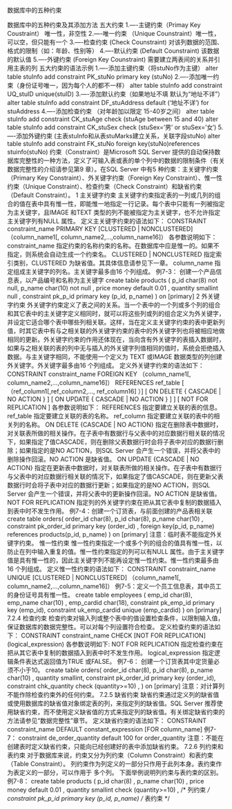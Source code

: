 数据库中的五种约束
 
数据库中的五种约束及其添加方法
五大约束
1.—-主键约束（Primay Key Coustraint） 唯一性，非空性
 2.—-唯一约束 （Unique Counstraint）唯一性，可以空，但只能有一个
 3.—-检查约束 (Check Counstraint) 对该列数据的范围、格式的限制（如：年龄、性别等）
 4.—-默认约束 (Default Counstraint) 该数据的默认值
 5.—-外键约束 (Foreign Key Counstraint) 需要建立两表间的关系并引用主表的列
五大约束的语法示例
 1.—-添加主键约束（将stuNo作为主键）
 alter table stuInfo
 add constraint PK_stuNo primary key (stuNo)
 2.—-添加唯一约束（身份证号唯一，因为每个人的都不一样）
 alter table stuInfo
 add constraint UQ_stuID unique(stuID)
 3.—-添加默认约束（如果地址不填 默认为“地址不详”）
 alter table stuInfo
 add constraint DF_stuAddress default (‘地址不详’) for stuAddress
 4.—-添加检查约束 （对年龄加以限定 15-40岁之间）
 alter table stuInfo
 add constraint CK_stuAge check (stuAge between 15 and 40)
alter table stuInfo
 add constraint CK_stuSex check (stuSex=’男’ or stuSex=’女′)
5.—-添加外键约束 (主表stuInfo和从表stuMarks建立关系，关联字段stuNo)
alter table stuInfo
 add constraint FK_stuNo foreign key(stuNo)references stuinfo(stuNo)
 约束（Constraint）是Microsoft SQL Server 提供的自动保持数据库完整性的一种方法，定义了可输入表或表的单个列中的数据的限制条件（有关数据完整性的介绍请参见第9 章）。在SQL Server 中有5 种约束：主关键字约束（Primary Key Constraint）、外关键字约束（Foreign Key Constraint）、惟一性约束（Unique Constraint）、检查约束（Check Constraint）和缺省约束（Default Constraint）。
1 主关键字约束
 主关键字约束指定表的一列或几列的组合的值在表中具有惟一性，即能惟一地指定一行记录。每个表中只能有一列被指定为主关键字，且IMAGE 和TEXT 类型的列不能被指定为主关键字，也不允许指定主关键字列有NULL 属性。
 定义主关键字约束的语法如下：
 CONSTRAINT constraint_name
 PRIMARY KEY [CLUSTERED | NONCLUSTERED]
 （column_name1[, column_name2,…,column_name16]）
 各参数说明如下：
 constraint_name
 指定约束的名称约束的名称。在数据库中应是惟一的。如果不指定，则系统会自动生成一个约束名。
 CLUSTERED | NONCLUSTERED
 指定索引类别，CLUSTERED 为缺省值。其具体信息请参见下一章。
 column_name
 指定组成主关键字的列名。主关键字最多由16 个列组成。
例7-3： 创建一个产品信息表，以产品编号和名称为主关键字
 create table products (
 p_id char(8) not null,
 p_name char(10) not null ,
 price money default 0.01 ,
 quantity smallint null ,
 constraint pk_p_id primary key (p_id, p_name)
 ) on [primary]
2 外关键字约束
 外关键字约束定义了表之间的关系。当一个表中的一个列或多个列的组合和其它表中的主关键字定义相同时，就可以将这些列或列的组合定义为外关键字，并设定它适合哪个表中哪些列相关联。这样，当在定义主关键字约束的表中更新列值，时其它表中有与之相关联的外关键字约束的表中的外关键字列也将被相应地做相同的更新。外关键字约束的作用还体现在，当向含有外关键字的表插入数据时，如果与之相关联的表的列中无与插入的外关键字列值相同的值时，系统会拒绝插入数据。与主关键字相同，不能使用一个定义为 TEXT 或IMAGE 数据类型的列创建外关键字。外关键字最多由16 个列组成。
 定义外关键字约束的语法如下：
 CONSTRAINT constraint_name
 FOREIGN KEY （column_name1[, column_name2,…,column_name16]）
 REFERENCES ref_table [ （ref_column1[,ref_column2,…, ref_column16] ）]
 [ ON DELETE { CASCADE | NO ACTION } ]
 [ ON UPDATE { CASCADE | NO ACTION } ] ]
 [ NOT FOR REPLICATION ]
 各参数说明如下：
REFERENCES
 指定要建立关联的表的信息。
 ref_table
 指定要建立关联的表的名称。
 ref_column
 指定要建立关联的表中的相关列的名称。
 ON DELETE {CASCADE | NO ACTION}
 指定在删除表中数据时，对关联表所做的相关操作。在子表中有数据行与父表中的对应数据行相关联的情况下，如果指定了值CASCADE，则在删除父表数据行时会将子表中对应的数据行删除；如果指定的是NO ACTION，则SQL Server 会产生一个错误，并将父表中的删除操作回滚。NO ACTION 是缺省值。
 ON UPDATE {CASCADE | NO ACTION}
 指定在更新表中数据时，对关联表所做的相关操作。在子表中有数据行与父表中的对应数据行相关联的情况下，如果指定了值CASCADE，则在更新父表数据行时会将子表中对应的数据行更新；如果指定的是NO ACTION，则SQL Server 会产生一个错误，并将父表中的更新操作回滚。NO ACTION 是缺省值。
 NOT FOR REPLICATION
 指定列的外关键字约束在把从其它表中复制的数据插入到表中时不发生作用。
 例7-4：创建一个订货表，与前面创建的产品表相关联
 create table   orders(
 order_id char(8),
 p_id char(8),
 p_name char(10) ,
 constraint pk_order_id primary key (order_id) ,
 foreign key(p_id, p_name) references products(p_id, p_name)
 ) on [primary]
 注意：临时表不能指定外关键字约束。
惟一性约束
 惟一性约束指定一个或多个列的组合的值具有惟一性，以防止在列中输入重复的值。惟一性约束指定的列可以有NULL 属性。由于主关键字值是具有惟一性的，因此主关键字列不能再设定惟一性约束。惟一性约束最多由16 个列组成。
 定义惟一性约束的语法如下：
 CONSTRAINT constraint_name
 UNIQUE [CLUSTERED | NONCLUSTERED]
 （column_name1[, column_name2,…,column_name16]）
例7-5：定义一个员工信息表，其中员工的身份证号具有惟一性。
create table employees (
 emp_id char(8),
 emp_name char(10) ,
 emp_cardid char(18),
 constraint pk_emp_id primary key (emp_id),
 constraint uk_emp_cardid unique (emp_cardid)
 ) on [primary]
7.2.4 检查约束
 检查约束对输入列或整个表中的值设置检查条件，以限制输入值，保证数据库的数据完整性。可以对每个列设置符合检查。
 定义检查约束的语法如下：
 CONSTRAINT constraint_name
 CHECK [NOT FOR REPLICATION]
 (logical_expression)
 各参数说明如下:
 NOT FOR REPLICATION
 指定检查约束在把从其它表中复制的数据插入到表中时不发生作用。
 logical_expression
 指定逻辑条件表达式返回值为TRUE 或FALSE。
 例7-6： 创建一个订货表其中定货量必须不小于10。
 create table   orders(
 order_id char(8),
 p_id char(8),
 p_name char(10) ,
 quantity smallint,
 constraint pk_order_id primary key (order_id),
constraint chk_quantity check (quantity>=10) ,
 ) on [primary]
 注意：对计算列不能作除检查约束外的任何约束。
7.2.5 缺省约束
 缺省约束通过定义列的缺省值或使用数据库的缺省值对象绑定表的列，来指定列的缺省值。SQL Server 推荐使用缺省约束，而不使用定义缺省值的方式来指定列的缺省值。有关绑定缺省约束的方法请参见“数据完整性”章节。
 定义缺省约束的语法如下：
 CONSTRAINT constraint_name
 DEFAULT constant_expression [FOR column_name]
 例7-7：
 constraint de_order_quantity default 100 for   order_quantity
 注意：不能在创建表时定义缺省约束，只能向已经创建好的表中添加缺省约束。
7.2.6 列约束和表约束
 对于数据库来说，约束又分为列约束（Column Constraint）和表约束（Table Constraint）。
 列约束作为列定义的一部分只作用于此列本身。表约束作为表定义的一部分，可以作用于
 多个列。
 下面举例说明列约束与表约束的区别。
 例7-8：
 create table products (
 p_id char(8) ,
 p_name char(10) ,
 price money default 0.01 ,
 quantity smallint check (quantity>=10) , /* 列约束 */
 constraint pk_p_id primary key (p_id, p_name) /* 表约束 */
